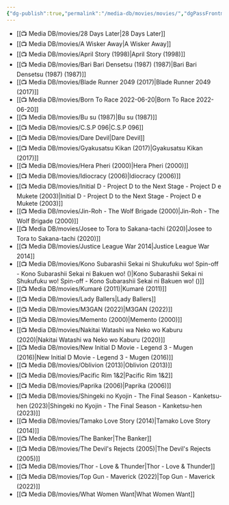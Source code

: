 ```yaml
---
{"dg-publish":true,"permalink":"/media-db/movies/movies/","dgPassFrontmatter":true,"noteIcon":"3","created":"2023-12-10T09:58:56.823+05:30","updated":"2023-12-30T21:48:18.518+05:30"}
---
```



- [[📺 Media DB/movies/28 Days Later\|28 Days Later]]
- [[📺 Media DB/movies/A Wisker Away\|A Wisker Away]]
- [[📺 Media DB/movies/April Story (1998)\|April Story (1998)]]
- [[📺 Media DB/movies/Bari Bari Densetsu (1987) (1987)\|Bari Bari Densetsu (1987) (1987)]]
- [[📺 Media DB/movies/Blade Runner 2049 (2017)\|Blade Runner 2049 (2017)]]
- [[📺 Media DB/movies/Born To Race 2022-06-20\|Born To Race 2022-06-20]]
- [[📺 Media DB/movies/Bu su (1987)\|Bu su (1987)]]
- [[📺 Media DB/movies/C.S.P 096\|C.S.P 096]]
- [[📺 Media DB/movies/Dare Devil\|Dare Devil]]
- [[📺 Media DB/movies/Gyakusatsu Kikan (2017)\|Gyakusatsu Kikan (2017)]]
- [[📺 Media DB/movies/Hera Pheri (2000)\|Hera Pheri (2000)]]
- [[📺 Media DB/movies/Idiocracy (2006)\|Idiocracy (2006)]]
- [[📺 Media DB/movies/Initial D - Project D to the Next Stage - Project D e Mukete (2003)\|Initial D - Project D to the Next Stage - Project D e Mukete (2003)]]
- [[📺 Media DB/movies/Jin-Roh - The Wolf Brigade (2000)\|Jin-Roh - The Wolf Brigade (2000)]]
- [[📺 Media DB/movies/Josee to Tora to Sakana-tachi (2020)\|Josee to Tora to Sakana-tachi (2020)]]
- [[📺 Media DB/movies/Justice League War 2014\|Justice League War 2014]]
- [[📺 Media DB/movies/Kono Subarashii Sekai ni Shukufuku wo! Spin-off - Kono Subarashii Sekai ni Bakuen wo! ()\|Kono Subarashii Sekai ni Shukufuku wo! Spin-off - Kono Subarashii Sekai ni Bakuen wo! ()]]
- [[📺 Media DB/movies/Kumaré (2011)\|Kumaré (2011)]]
- [[📺 Media DB/movies/Lady Ballers\|Lady Ballers]]
- [[📺 Media DB/movies/M3GAN (2022)\|M3GAN (2022)]]
- [[📺 Media DB/movies/Memento (2000)\|Memento (2000)]]
- [[📺 Media DB/movies/Nakitai Watashi wa Neko wo Kaburu (2020)\|Nakitai Watashi wa Neko wo Kaburu (2020)]]
- [[📺 Media DB/movies/New Initial D Movie - Legend 3 - Mugen (2016)\|New Initial D Movie - Legend 3 - Mugen (2016)]]
- [[📺 Media DB/movies/Oblivion (2013)\|Oblivion (2013)]]
- [[📺 Media DB/movies/Pacific Rim 1&2\|Pacific Rim 1&2]]
- [[📺 Media DB/movies/Paprika (2006)\|Paprika (2006)]]
- [[📺 Media DB/movies/Shingeki no Kyojin - The Final Season - Kanketsu-hen (2023)\|Shingeki no Kyojin - The Final Season - Kanketsu-hen (2023)]]
- [[📺 Media DB/movies/Tamako Love Story (2014)\|Tamako Love Story (2014)]]
- [[📺 Media DB/movies/The Banker\|The Banker]]
- [[📺 Media DB/movies/The Devil's Rejects (2005)\|The Devil's Rejects (2005)]]
- [[📺 Media DB/movies/Thor - Love & Thunder\|Thor - Love & Thunder]]
- [[📺 Media DB/movies/Top Gun - Maverick (2022)\|Top Gun - Maverick (2022)]]
- [[📺 Media DB/movies/What Women Want\|What Women Want]]

